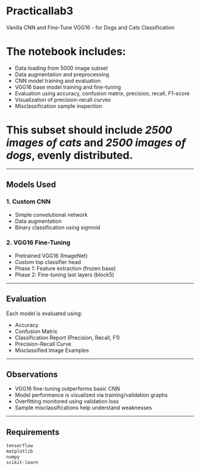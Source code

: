 # Practicallab3
 Vanilla CNN and Fine-Tune VGG16 - for Dogs and Cats Classification

# The notebook includes:
- Data loading from 5000 image subset
- Data augmentation and preprocessing
- CNN model training and evaluation
- VGG16 base model training and fine-tuning
- Evaluation using accuracy, confusion matrix, precision, recall, F1-score
- Visualization of precision-recall curves
- Misclassification sample inspection

# This subset should include *2500 images of cats* and *2500 images of dogs*, evenly distributed.

---

## Models Used

### 1. Custom CNN
- Simple convolutional network
- Data augmentation
- Binary classification using sigmoid

### 2. VGG16 Fine-Tuning
- Pretrained VGG16 (ImageNet)
- Custom top classifier head
- Phase 1: Feature extraction (frozen base)
- Phase 2: Fine-tuning last layers (block5)

---

##  Evaluation

Each model is evaluated using:
- Accuracy
- Confusion Matrix
- Classification Report (Precision, Recall, F1)
- Precision-Recall Curve
- Misclassified Image Examples

---

##  Observations
- VGG16 fine-tuning outperforms basic CNN
- Model performance is visualized via training/validation graphs
- Overfitting monitored using validation loss
- Sample misclassifications help understand weaknesses

---

##  Requirements

```bash
tensorflow
matplotlib
numpy
scikit-learn